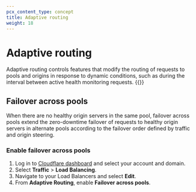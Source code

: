 ```yaml
---
pcx_content_type: concept
title: Adaptive routing
weight: 18
---
```


# Adaptive routing

Adaptive routing controls features that modify the routing of requests to pools and origins in response to dynamic conditions, such as during the interval between active health monitoring requests. {{<render file="_zero-downtime-failover-retry-on-error.md" productFolder="fundamentals">}}

## Failover across pools

When there are no healthy origin servers in the same pool, failover across pools extend the zero-downtime failover of requests to healthy origin servers in alternate pools according to the failover order defined by traffic and origin steering. 

### Enable failover across pools

1. Log in to [Cloudflare dashboard](https://dash.cloudflare.com/) and select your account and domain.
2. Select **Traffic** > **Load Balancing**.
3. Navigate to your Load Balancers and select **Edit**.
4. From **Adaptive Routing**, enable **Failover across pools**.


